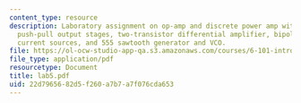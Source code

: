 ```yaml
---
content_type: resource
description: Laboratory assignment on op-amp and discrete power amp with improved
  push-pull output stages, two-transistor differential amplifier, bipolar and FET
  current sources, and 555 sawtooth generator and VCO.
file: https://ol-ocw-studio-app-qa.s3.amazonaws.com/courses/6-101-introductory-analog-electronics-laboratory-spring-2007/22d7965682d5f260a7b7a7f076cda653_lab5.pdf
file_type: application/pdf
resourcetype: Document
title: lab5.pdf
uid: 22d79656-82d5-f260-a7b7-a7f076cda653
---
```

